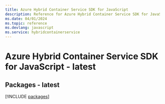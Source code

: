 ```yaml
---
title: Azure Hybrid Container Service SDK for JavaScript
description: Reference for Azure Hybrid Container Service SDK for JavaScript
ms.date: 04/01/2024
ms.topic: reference
ms.devlang: javascript
ms.service: hybridcontainerservice
---
```

# Azure Hybrid Container Service SDK for JavaScript - latest
## Packages - latest
[!INCLUDE [packages](hybrid-container-service-index.md)]